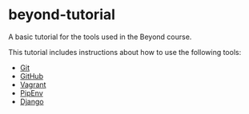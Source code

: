 # beyond-tutorial

A basic tutorial for the tools used in the Beyond course.

This tutorial includes instructions about how to use the following tools:
* [Git][1]
* [GitHub][2]
* [Vagrant][3]
* [PipEnv][4]
* [Django][5]

[1]:https://git-scm.com/
[2]:https://github.com/
[3]:https://www.vagrantup.com/
[4]:https://github.com/pypa/pipenv
[5]:https://www.djangoproject.com/